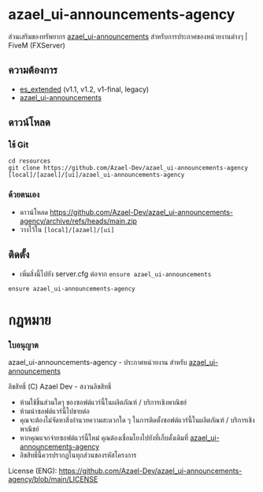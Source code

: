 # azael_ui-announcements-agency
ส่วนเสริมของทรัพยากร [azael_ui-announcements](https://fivem.azael.dev/digishop/azael-ui-announcements/) สำหรับการประกาศของหน่วยงานต่างๆ | FiveM (FXServer)

## ความต้องการ
 * [es_extended](https://github.com/esx-framework/es_extended) (v1.1, v1.2, v1-final, legacy)
 * [azael_ui-announcements](https://fivem.azael.dev/digishop/azael-ui-announcements/)

## ดาวน์โหลด

### ใช้ Git
```
cd resources
git clone https://github.com/Azael-Dev/azael_ui-announcements-agency [local]/[azael]/[ui]/azael_ui-announcements-agency
```

### ด้วยตนเอง
- ดาวน์โหลด https://github.com/Azael-Dev/azael_ui-announcements-agency/archive/refs/heads/main.zip
- วางไว้ใน `[local]/[azael]/[ui]`

## ติดตั้ง
- เพิ่มสิ่งนี้ไปยัง server.cfg ต่อจาก `ensure azael_ui-announcements`

```
ensure azael_ui-announcements-agency
```

# กฎหมาย
### ใบอนุญาต

azael_ui-announcements-agency - ประกาศหน่วยงาน สำหรับ [azael_ui-announcements](https://fivem.azael.dev/digishop/azael-ui-announcements/)

ลิขสิทธิ์ (C) Azael Dev - สงวนลิขสิทธิ์

- ห้ามใช้ชิ้นส่วนใดๆ ของซอฟต์แวร์นี้ในผลิตภัณฑ์ / บริการเชิงพาณิชย์
- ห้ามนำซอฟต์แวร์นี้ไปขายต่อ
- คุณจะต้องไม่จัดหาสิ่งอำนวยความสะดวกใด ๆ ในการติดตั้งซอฟต์แวร์นี้ในผลิตภัณฑ์ / บริการเชิงพาณิชย์
- หากคุณแจกจ่ายซอฟต์แวร์นี้ใหม่ คุณต้องเชื่อมโยงไปยังที่เก็บดั้งเดิมที่ [azael_ui-announcements-agency](https://github.com/Azael-Dev/azael_ui-announcements-agency)
- ลิขสิทธิ์นี้ควรปรากฏในทุกส่วนของรหัสโครงการ

License (ENG): https://github.com/Azael-Dev/azael_ui-announcements-agency/blob/main/LICENSE
